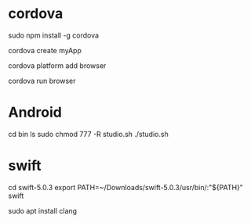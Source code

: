 # cordova

sudo npm install -g cordova

cordova create myApp

cordova platform add browser

cordova run browser


# Android

cd bin
ls
sudo chmod 777 -R studio.sh
./studio.sh


# swift

cd swift-5.0.3
export PATH=~/Downloads/swift-5.0.3/usr/bin/:"${PATH}"
swift

sudo apt install clang



